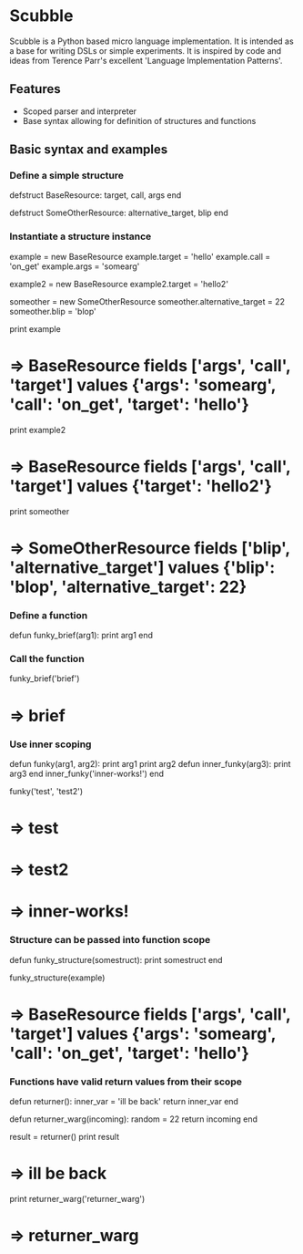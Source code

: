 Scubble
=======

Scubble is a Python based micro language implementation. It is intended as a base for writing DSLs or simple experiments.
It is inspired by code and ideas from Terence Parr's excellent 'Language Implementation Patterns'.

## Features
- Scoped parser and interpreter
- Base syntax allowing for definition of structures and functions

  
## Basic syntax and examples
### Define a simple structure
defstruct BaseResource:
  target, call, args
end

defstruct SomeOtherResource:
  alternative_target, blip
end

### Instantiate a structure instance
example = new BaseResource
example.target = 'hello'
example.call = 'on_get'
example.args = 'somearg'

example2 = new BaseResource
example2.target = 'hello2'

someother = new SomeOtherResource
someother.alternative_target = 22
someother.blip = 'blop'

print example
# => <struct>BaseResource fields ['args', 'call', 'target'] values {'args': 'somearg', 'call': 'on_get', 'target': 'hello'} 
print example2
# => <struct>BaseResource fields ['args', 'call', 'target'] values {'target': 'hello2'}
print someother
# => <struct>SomeOtherResource fields ['blip', 'alternative_target'] values {'blip': 'blop', 'alternative_target': 22}

### Define a function
defun funky_brief(arg1):
  print arg1
end

### Call the function
funky_brief('brief')
# => brief

### Use inner scoping
defun funky(arg1, arg2):
  print arg1
  print arg2
  defun inner_funky(arg3):
    print arg3
  end
  inner_funky('inner-works!')
end

funky('test', 'test2')
# => test
# => test2
# => inner-works!

### Structure can be passed into function scope
defun funky_structure(somestruct):
    print somestruct
end

funky_structure(example)
# => <struct>BaseResource fields ['args', 'call', 'target'] values {'args': 'somearg', 'call': 'on_get', 'target': 'hello'}

### Functions have valid return values from their scope
defun returner():
  inner_var = 'ill be back'
  return inner_var
end

defun returner_warg(incoming):
  random = 22
  return incoming
end
    
result = returner()
print result
# => ill be back

print returner_warg('returner_warg')
# => returner_warg
